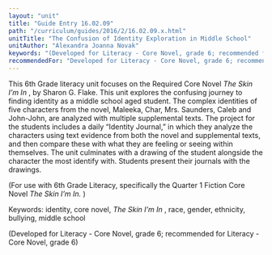 ```yaml
---
layout: "unit"
title: "Guide Entry 16.02.09"
path: "/curriculum/guides/2016/2/16.02.09.x.html"
unitTitle: "The Confusion of Identity Exploration in Middle School"
unitAuthor: "Alexandra Joanna Novak"
keywords: "(Developed for Literacy - Core Novel, grade 6; recommended for Literacy - Core Novel, grade 6)"
recommendedFor: "Developed for Literacy - Core Novel, grade 6; recommended for Literacy - Core Novel, grade 6"
---
```

<main>
 <p>
  This 6th Grade literacy unit focuses on the Required Core Novel
  <em>
   The Skin I’m In
  </em>
  , by Sharon G. Flake. This unit explores the confusing journey to finding identity as a middle school aged student. The complex identities of five characters from the novel, Maleeka, Char, Mrs. Saunders, Caleb and John-John, are analyzed with multiple supplemental texts. The project for the students includes a daily “Identity Journal,” in which they analyze the characters using text evidence from both the novel and supplemental texts, and then compare these with what they are feeling or seeing within themselves. The unit culminates with a drawing of the student alongside the character the most identify with. Students present their journals with the drawings.
 </p>
 <p>
  (For use with 6th Grade Literacy, specifically the Quarter 1 Fiction Core Novel
  <em>
   The Skin I’m In.
  </em>
  )
 </p>
 <p>
  Keywords: identity, core novel,
  <em>
   The Skin I’m In
  </em>
  , race, gender, ethnicity, bullying, middle school
 </p>
 <p>
  (Developed for Literacy - Core Novel, grade 6; recommended for Literacy - Core Novel, grade 6)
 </p>
</main>